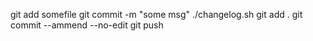 git add somefile
git commit -m "some msg"
./changelog.sh
git add .
git commit --ammend --no-edit
git push
